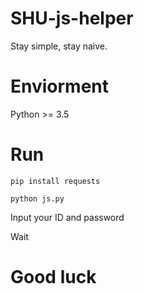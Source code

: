 # SHU-js-helper

Stay simple, stay naive.

# Enviorment

Python >= 3.5

# Run

`pip install requests`

`python js.py`

Input your ID and password

Wait

# Good luck
